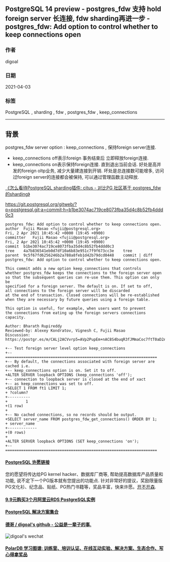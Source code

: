 ## PostgreSQL 14 preview - postgres_fdw 支持 hold foreign server 长连接, fdw sharding再进一步 - postgres_fdw: Add option to control whether to keep connections open  
    
### 作者    
digoal    
    
### 日期    
2021-04-03     
    
### 标签    
PostgreSQL , sharding , fdw , postgres_fdw , keep_connections    
    
----    
    
## 背景    
postgres_fdw server option : keep_connections , 保持foreign server连接.   
- keep_connections off表示foreign 事务结束后 立即释放foreign连接.  
- keep_connections on表示保持foreign连接. 直到退出当前会话. 好处是高并发的foreign oltp业务, 减少大量建连接到开销. 坏处是总连接数可能增多, 访问过foreign server的连接都会被保持, 可以通过管理函数主动释放.    
  
[《怎么看待PostgreSQL sharding插件: citus - 对比PG 社区基于 postgres_fdw 的sharding》](../202103/20210325_02.md)    
  
https://git.postgresql.org/gitweb/?p=postgresql.git;a=commit;h=b1be3074ac719ce8073fba35d4c8b52fb4ddd0c3  
  
```  
postgres_fdw: Add option to control whether to keep connections open.  
author	Fujii Masao <fujii@postgresql.org>	  
Fri, 2 Apr 2021 10:45:42 +0000 (19:45 +0900)  
committer	Fujii Masao <fujii@postgresql.org>	  
Fri, 2 Apr 2021 10:45:42 +0000 (19:45 +0900)  
commit	b1be3074ac719ce8073fba35d4c8b52fb4ddd0c3  
tree	4a7b836541eb0d7df10a6b83e951c7f9f673cc3e	tree  
parent	9c5f67fd6256246b2a788a8feb1d42b79dcd0448	commit | diff  
postgres_fdw: Add option to control whether to keep connections open.  
  
This commit adds a new option keep_connections that controls  
whether postgres_fdw keeps the connections to the foreign server open  
so that the subsequent queries can re-use them. This option can only be  
specified for a foreign server. The default is on. If set to off,  
all connections to the foreign server will be discarded  
at the end of transaction. Closed connections will be re-established  
when they are necessary by future queries using a foreign table.  
  
This option is useful, for example, when users want to prevent  
the connections from eating up the foreign servers connections  
capacity.  
  
Author: Bharath Rupireddy  
Reviewed-by: Alexey Kondratov, Vignesh C, Fujii Masao  
Discussion: https://postgr.es/m/CALj2ACVvrp5=AVp2PupEm+nAC8S4buqR3fJMmaCoc7ftT0aD2A@mail.gmail.com  
```  
  
```  
+-- Test foreign server level option keep_connections  
+-- ===================================================================  
+-- By default, the connections associated with foreign server are cached i.e.  
+-- keep_connections option is on. Set it to off.  
+ALTER SERVER loopback OPTIONS (keep_connections 'off');  
+-- connection to loopback server is closed at the end of xact  
+-- as keep_connections was set to off.  
+SELECT 1 FROM ft1 LIMIT 1;  
+ ?column?   
+----------  
+        1  
+(1 row)  
+  
+-- No cached connections, so no records should be output.  
+SELECT server_name FROM postgres_fdw_get_connections() ORDER BY 1;  
+ server_name   
+-------------  
+(0 rows)  
+  
+ALTER SERVER loopback OPTIONS (SET keep_connections 'on');  
+-- ===================================================================  
```  
  
  
#### [PostgreSQL 许愿链接](https://github.com/digoal/blog/issues/76 "269ac3d1c492e938c0191101c7238216")
您的愿望将传达给PG kernel hacker、数据库厂商等, 帮助提高数据库产品质量和功能, 说不定下一个PG版本就有您提出的功能点. 针对非常好的提议，奖励限量版PG文化衫、纪念品、贴纸、PG热门书籍等，奖品丰富，快来许愿。[开不开森](https://github.com/digoal/blog/issues/76 "269ac3d1c492e938c0191101c7238216").  
  
  
#### [9.9元购买3个月阿里云RDS PostgreSQL实例](https://www.aliyun.com/database/postgresqlactivity "57258f76c37864c6e6d23383d05714ea")
  
  
#### [PostgreSQL 解决方案集合](https://yq.aliyun.com/topic/118 "40cff096e9ed7122c512b35d8561d9c8")
  
  
#### [德哥 / digoal's github - 公益是一辈子的事.](https://github.com/digoal/blog/blob/master/README.md "22709685feb7cab07d30f30387f0a9ae")
  
  
![digoal's wechat](../pic/digoal_weixin.jpg "f7ad92eeba24523fd47a6e1a0e691b59")
  
  
#### [PolarDB 学习图谱: 训练营、培训认证、在线互动实验、解决方案、生态合作、写心得拿奖品](https://www.aliyun.com/database/openpolardb/activity "8642f60e04ed0c814bf9cb9677976bd4")
  
